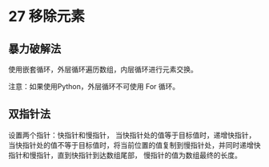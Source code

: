 # 27 移除元素

## 暴力破解法

使用嵌套循环，外层循环遍历数组，内层循环进行元素交换。

注意：如果使用Python，外层循环不可使用 For 循环。


## 双指针法

设置两个指针：快指针和慢指针，
当快指针处的值等于目标值时，递增快指针，
当快指针处的值不等于目标值时，将当前位置的值复制到慢指针处，并同时递增快指针和慢指针，直到快指针到达数组尾部，
慢指针的值为数组最终的长度。